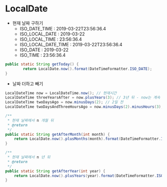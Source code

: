 # LocalDate

- 현재 날짜 구하기
  - ISO_DATE_TIME :	2019-03-22T23:56:36.4
  - ISO_LOCAL_DATE : 2019-03-22
  - ISO_LOCAL_TIME : 23:56:36.4
  - ISO_LOCAL_DATE_TIME : 2019-03-22T23:56:36.4
  - ISO_DATE : 2019-03-22
  - ISO_TIME : 23:56:36.4

```java
public static String getToday() {
        return LocalDate.now().format(DateTimeFormatter.ISO_DATE);
}
```

- 날짜 더하고 빼기

```java
LocalDateTime now = LocalDateTime.now(); // 현재시간
LocalDateTime threeYearsAfter = now.plusYears(3); // 3년 뒤 - now는 계속 현재시간
LocalDateTime twoDaysAgo = now.minusDays(2); // 2일 전
LocalDateTime twoDaysAndThreeHoursAgo = now.minusDays(2).minusHours(3); // 2일 3시간 전
```

```java
/**
 * 현재 날짜에서 n 개월 뒤
 * @return
 */
public static String getAfterMonth(int month) {
    return LocalDate.now().plusMonths(month).format(DateTimeFormatter.ISO_DATE);
}

/**
 * 현재 날짜에서 n 년 뒤
 * @return
 */
public static String getAfterYear(int year) {
    return LocalDate.now().plusYears(year).format(DateTimeFormatter.ISO_DATE);
}
```
